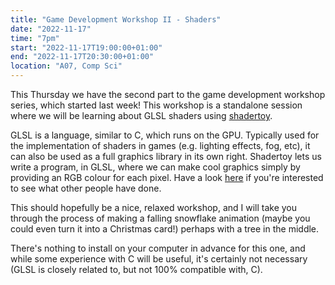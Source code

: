 ```yaml
---
title: "Game Development Workshop II - Shaders"
date: "2022-11-17"
time: "7pm"
start: "2022-11-17T19:00:00+01:00"
end: "2022-11-17T20:30:00+01:00"
location: "A07, Comp Sci"
---
```


This Thursday we have the second part to the game development workshop 
series, which started last week! This workshop is a standalone session 
where we will be learning about GLSL shaders using 
[shadertoy](https://www.shadertoy.com/new).

GLSL is a language, similar to C, which runs on the GPU. Typically used 
for the implementation of shaders in games (e.g. lighting effects, fog, 
etc), it can also be used as a full graphics library in its own right. 
Shadertoy lets us write a program, in GLSL, where we can make cool 
graphics simply by providing an RGB colour for each pixel. Have a look 
[here](https://www.shadertoy.com/browse) if you're interested to see what 
other people have done.

This should hopefully be a nice, relaxed workshop, and I will take you 
through the process of making a falling snowflake animation (maybe you could even turn it into a Christmas card!) perhaps 
with a tree in the middle.

There's nothing to install on your computer in advance for this one, and 
while some experience with C will be useful, it's certainly not necessary 
(GLSL is closely related to, but not 100% compatible with, C).
